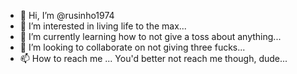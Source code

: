 - 👋 Hi, I’m @rusinho1974
- 👀 I’m interested in living life to the max...
- 🌱 I’m currently learning how to not give a toss about anything...
- 💞️ I’m looking to collaborate on not giving three fucks...
- 📫 How to reach me ... You'd better not reach me though, dude...

<!---
rusinho1974/rusinho1974 is a ✨ special ✨ repository because its `README.md` (this file) appears on your GitHub profile.
You can click the Preview link to take a look at your changes.
--->

